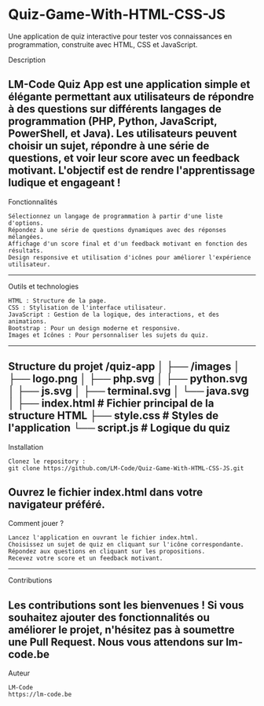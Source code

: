 # Quiz-Game-With-HTML-CSS-JS
Une application de quiz interactive pour tester vos connaissances en programmation, construite avec HTML, CSS et JavaScript.

Description

LM-Code Quiz App est une application simple et élégante permettant aux utilisateurs de répondre à des questions sur différents langages de programmation (PHP, Python, JavaScript, PowerShell, et Java). Les utilisateurs peuvent choisir un sujet, répondre à une série de questions, et voir leur score avec un feedback motivant. L'objectif est de rendre l'apprentissage ludique et engageant !
------------------------------------------------------------------------------------------------------------------------------------------------------------------------------

Fonctionnalités

    Sélectionnez un langage de programmation à partir d'une liste d'options.
    Répondez à une série de questions dynamiques avec des réponses mélangées.
    Affichage d'un score final et d'un feedback motivant en fonction des résultats.
    Design responsive et utilisation d'icônes pour améliorer l'expérience utilisateur.
-------------------------------------------------------------------------------------------------

Outils et technologies

    HTML : Structure de la page.
    CSS : Stylisation de l'interface utilisateur.
    JavaScript : Gestion de la logique, des interactions, et des animations.
    Bootstrap : Pour un design moderne et responsive.
    Images et Icônes : Pour personnaliser les sujets du quiz.
--------------------------------------------------------------------------------------------------------
Structure du projet
/quiz-app
│
├── /images
│   ├── logo.png
│   ├── php.svg
│   ├── python.svg
│   ├── js.svg
│   ├── terminal.svg
│   └── java.svg
│
├── index.html    # Fichier principal de la structure HTML
├── style.css     # Styles de l'application
└── script.js     # Logique du quiz
-------------------------------------------------------------------------------------------------------
Installation

    Clonez le repository :
    git clone https://github.com/LM-Code/Quiz-Game-With-HTML-CSS-JS.git
Ouvrez le fichier index.html dans votre navigateur préféré.
------------------------------------------------------------------------------------------------------
Comment jouer ?

    Lancez l'application en ouvrant le fichier index.html.
    Choisissez un sujet de quiz en cliquant sur l'icône correspondante.
    Répondez aux questions en cliquant sur les propositions.
    Recevez votre score et un feedback motivant.
--------------------------------------------------------------------------------------------------------
Contributions

Les contributions sont les bienvenues ! Si vous souhaitez ajouter des fonctionnalités ou améliorer le projet, n'hésitez pas à soumettre une Pull Request. Nous vous attendons sur lm-code.be
---------------------------------------------------------------------------------------------------------
Auteur

    LM-Code
    https://lm-code.be
